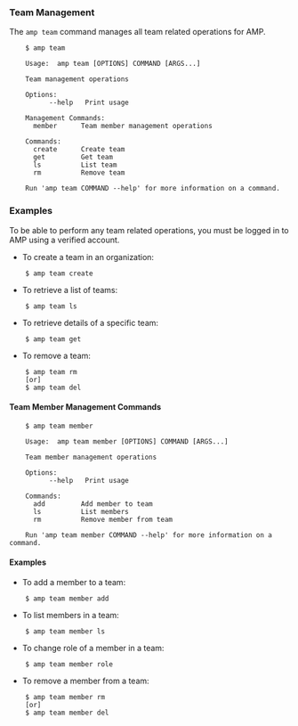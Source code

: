 ### Team Management

The `amp team` command manages all team related operations for AMP.

```
    $ amp team

    Usage:	amp team [OPTIONS] COMMAND [ARGS...]

    Team management operations

    Options:
          --help   Print usage

    Management Commands:
      member      Team member management operations

    Commands:
      create      Create team
      get         Get team
      ls          List team
      rm          Remove team

    Run 'amp team COMMAND --help' for more information on a command.
```

### Examples

To be able to perform any team related operations, you must be logged in to AMP using a verified account.

* To create a team in an organization:
```
    $ amp team create
```

* To retrieve a list of teams:
```
    $ amp team ls
```

* To retrieve details of a specific team:
```
    $ amp team get
```

* To remove a team:
```
    $ amp team rm
    [or]
    $ amp team del
```

#### Team Member Management Commands

```
    $ amp team member

    Usage:	amp team member [OPTIONS] COMMAND [ARGS...]

    Team member management operations

    Options:
          --help   Print usage

    Commands:
      add         Add member to team
      ls          List members
      rm          Remove member from team

    Run 'amp team member COMMAND --help' for more information on a command.
```

#### Examples

* To add a member to a team:
```
    $ amp team member add
```

* To list members in a team:
```
    $ amp team member ls
```

* To change role of a member in a team:
```
    $ amp team member role
```

* To remove a member from a team:
```
    $ amp team member rm
    [or]
    $ amp team member del
```
